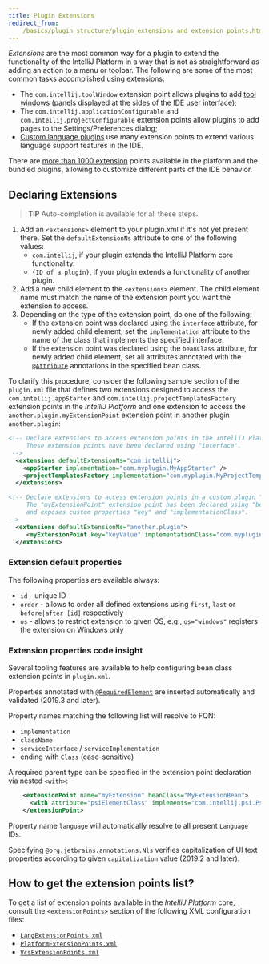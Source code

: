 ```yaml
---
title: Plugin Extensions
redirect_from:
    /basics/plugin_structure/plugin_extensions_and_extension_points.html
---
```


_Extensions_ are the most common way for a plugin to extend the functionality of the IntelliJ Platform in a way
that is not as straightforward as adding an action to a menu or toolbar. The following are some of the most common
tasks accomplished using extensions:

  * The `com.intellij.toolWindow` extension point allows plugins to add [tool windows](/user_interface_components/tool_windows.md) 
  (panels displayed at the sides of the IDE user interface);
  * The `com.intellij.applicationConfigurable` and `com.intellij.projectConfigurable` extension points allow plugins to add pages to the
    Settings/Preferences dialog;
  * [Custom language plugins](/reference_guide/custom_language_support.md) use many extension points
    to extend various language support features in the IDE.

There are [more than 1000 extension](#how-to-get-the-extension-points-list) points available in the platform and the bundled plugins, allowing to customize 
different parts of the IDE behavior.

## Declaring Extensions 

> **TIP** Auto-completion is available for all these steps.

1. Add an `<extensions>` element to your plugin.xml if it's not yet present there. Set the `defaultExtensionNs` attribute to one of the following values:
    * `com.intellij`, if your plugin extends the IntelliJ Platform core functionality.
    * `{ID of a plugin}`, if your plugin extends a functionality of another plugin.
2. Add a new child element to the `<extensions>` element. The child element name must match the name of the extension point you want the extension to access.
3. Depending on the type of the extension point, do one of the following:
    * If the extension point was declared using the `interface` attribute, for newly added child element, set the `implementation` attribute to the name of the class that implements the specified interface.
    * If the extension point was declared using the `beanClass` attribute, for newly added child element, set all attributes annotated with the [`@Attribute`](upsource:///platform/util/src/com/intellij/util/xmlb/annotations/Attribute.java) annotations in the specified bean class.


To clarify this procedure, consider the following sample section of the `plugin.xml` file that defines two extensions designed to access the `com.intellij.appStarter` and `com.intellij.projectTemplatesFactory` extension points in the *IntelliJ Platform* and one extension to access the `another.plugin.myExtensionPoint` extension point in another plugin `another.plugin`:

```xml
<!-- Declare extensions to access extension points in the IntelliJ Platform.
     These extension points have been declared using "interface".
 -->
  <extensions defaultExtensionNs="com.intellij">
    <appStarter implementation="com.myplugin.MyAppStarter" />
    <projectTemplatesFactory implementation="com.myplugin.MyProjectTemplatesFactory" />
  </extensions>

<!-- Declare extensions to access extension points in a custom plugin "another.plugin"
     The "myExtensionPoint" extension point has been declared using "beanClass" 
     and exposes custom properties "key" and "implementationClass".
-->
  <extensions defaultExtensionNs="another.plugin">
     <myExtensionPoint key="keyValue" implementationClass="com.myplugin.MyExtensionPointImpl" />
  </extensions>
```
### Extension default properties
The following properties are available always:

- `id` - unique ID
- `order` - allows to order all defined extensions using `first`, `last` or `before|after [id]` respectively
- `os` - allows to restrict extension to given OS, e.g., `os="windows"` registers the extension on Windows only 


### Extension properties code insight
Several tooling features are available to help configuring bean class extension points in `plugin.xml`.

Properties annotated with [`@RequiredElement`](upsource:///platform/extensions/src/com/intellij/openapi/extensions/RequiredElement.java) are inserted automatically and validated (2019.3 and later).

Property names matching the following list will resolve to FQN:
- `implementation`
- `className`
- `serviceInterface` / `serviceImplementation`
- ending with `Class` (case-sensitive)

A required parent type can be specified in the extension point declaration via nested `<with>`:
```xml
    <extensionPoint name="myExtension" beanClass="MyExtensionBean">
      <with attribute="psiElementClass" implements="com.intellij.psi.PsiElement"/>
    </extensionPoint>
```

Property name `language` will automatically resolve to all present `Language` IDs.

Specifying `@org.jetbrains.annotations.Nls` verifies capitalization of UI text properties according to given `capitalization` value (2019.2 and later).

## How to get the extension points list?

To get a list of extension points available in the *IntelliJ Platform* core, consult the `<extensionPoints>` section of the following XML configuration files:

* [`LangExtensionPoints.xml`](upsource:///platform/platform-resources/src/META-INF/LangExtensionPoints.xml)
* [`PlatformExtensionPoints.xml`](upsource:///platform/platform-resources/src/META-INF/PlatformExtensionPoints.xml)
* [`VcsExtensionPoints.xml`](upsource:///platform/platform-resources/src/META-INF/VcsExtensionPoints.xml)

